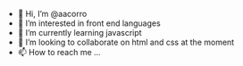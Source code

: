 - 👋 Hi, I’m @aacorro
- 👀 I’m interested in front end languages
- 🌱 I’m currently learning javascript
- 💞️ I’m looking to collaborate on html and css at the moment
- 📫 How to reach me ...

<!---
aacorro/aacorro is a ✨ special ✨ repository because its `README.md` (this file) appears on your GitHub profile.
You can click the Preview link to take a look at your changes.
--->
